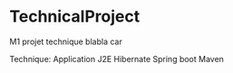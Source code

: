 # TechnicalProject
M1 projet technique blabla car

Technique:
Application J2E
Hibernate
Spring boot
Maven
